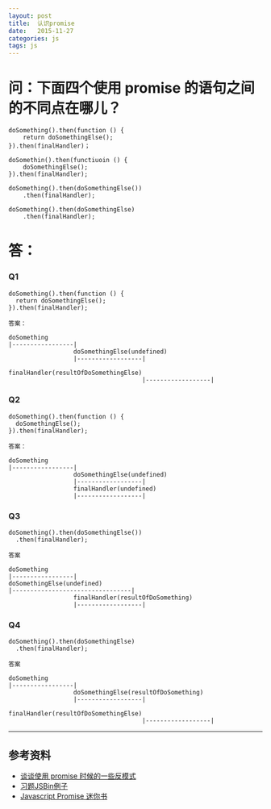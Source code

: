 ```yaml
---
layout: post
title:  认识promise
date:   2015-11-27
categories: js
tags: js
---
```


# 问：下面四个使用 promise 的语句之间的不同点在哪儿？

    doSomething().then(function () {
        return doSomethingElse();
    }).then(finalHandler)；

    doSomethin().then(functiuoin () {
        doSomethingElse();
    }).then(finalHandler);

    doSomething().then(doSomethingElse())
        .then(finalHandler);

    doSomething().then(doSomethingElse)
        .then(finalHandler);

# 答：

### Q1

    doSomething().then(function () {
      return doSomethingElse();
    }).then(finalHandler);

    答案：

    doSomething
    |-----------------|
                      doSomethingElse(undefined)
                      |------------------|
                                         finalHandler(resultOfDoSomethingElse)
                                         |------------------|
### Q2

    doSomething().then(function () {
      doSomethingElse();
    }).then(finalHandler);

    答案：

    doSomething
    |-----------------|
                      doSomethingElse(undefined)
                      |------------------|
                      finalHandler(undefined)
                      |------------------|
### Q3

    doSomething().then(doSomethingElse())
      .then(finalHandler);

    答案

    doSomething
    |-----------------|
    doSomethingElse(undefined)
    |---------------------------------|
                      finalHandler(resultOfDoSomething)
                      |------------------|
### Q4

    doSomething().then(doSomethingElse)
      .then(finalHandler);

    答案

    doSomething
    |-----------------|
                      doSomethingElse(resultOfDoSomething)
                      |------------------|
                                         finalHandler(resultOfDoSomethingElse)
                                         |------------------|

- - -


## 参考资料
* [谈谈使用 promise 时候的一些反模式](http://efe.baidu.com/blog/promises-anti-pattern/)
* [习题JSBin例子](http://jsbin.com/tuqukakawo/1/edit?js,console,output)
* [Javascript Promise 迷你书](http://liubin.github.io/promises-book/)